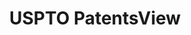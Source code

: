 ---
layout: default
bigquery: https://console.cloud.google.com/bigquery?p=patents-public-data&d=patentsview&page=dataset
citation: Attribution should be given to PatentsView for use, distribution, or derivative
  works.
code: https://github.com/CSSIP-AIR/PatentsView-Code-Snippets/
contributors: USPTO
cost: None
description: 'PatentsView includes US patent data including raw data (summaries, applications,
  pregrant applications), disambugations of inventors and assignees, and inventor
  gender estimates.  Also foreign priority data, # of figures and sheets, and government
  interest statements.'
documentation: https://patentsview.org/query/builder-faqs
last_edit: 04/11/2022, 06:38:09
location: https://patentsview.org/
maintained_by: USPTO
record_creation_timestamp: 12/2/2020 17:20:46
schema_fields:
- rel_id
- applicant_type
- disamb_inventor_id_20191231
- state_fips
- num_sheets
- disamb_inventor_id_20171226
- disamb_inventor_id_20190312
- f102_date
- disamb_inventor_id_20191008
- patent_id
- subclass
- disamb_inventor_id_20201229
- subsection_id
- relkind
- level_three
- attribution_status
- disamb_inventor_id_20200929
- location_id
- type
- male_flag
- lname
- term_grant
- series_code
- latitude
- num_figures
- subgroup_id
- rule_47
- disamb_assignee_id_20200331
- designation
- disamb_assignee_id_20190312
- abstract
- disclaimer_date
- county
- disamb_inventor_id_20171003
- _371_date
- disamb_assignee_id_20190820
- dependent
- name
- fname
- title
- contract_award_number
- mainclass_id
- disamb_inventor_id_20200331
- id
- length
- male
- application_id
- term_extension
- disamb_assignee_id_20200929
- rawassignee_id
- classification_data_source
- level_two
- latin_name
- disamb_assignee_id_20191231
- assignee_id
- group_id
- subclass_id
- num_claims
- city
- county_fips
- classification_level
- country_transformed
- doc_type
- withdrawn
- kind
- symbol_position
- disamb_assignee_id_20191008
- publication_number
- _102_date
- section_id
- classification_status
- f371_date
- rawinventor_id
- country
- rawlocation_id
- state
- uuid
- disamb_assignee_id_20200630
- doctype
- category
- main_group
- disamb_assignee_id_20181127
- number
- deceased
- latlong
- filename
- citation_id
- category_id
- organization_id
- inventor_id
- name_last
- disamb_inventor_id_20190820
- sector_title
- name_first
- subcategory_id
- level_one
- role
- term_disclaimer
- field_title
- ipc_version_indicator
- sequence
- ipc_class
- lawyer_id
- gi_statement
- field_id
- disamb_inventor_id_20180528
- variety
- classification_value
- lapse_of_patent
- group
- text
- num
- exemplary
- subgroup
- action_date
- date
- disamb_inventor_id_20170808
- longitude
- disamb_inventor_id_20200630
- organization
- disamb_inventor_id_20170307
- section
- status
- disamb_inventor_id_20181127
- reldocno
shortname: patentsview
tags:
- disambiguation
- United States
- gender
terms_of_use: Creative Commons Attribution 4.0 International License.
timeframe: 1963-1999
title: USPTO PatentsView
uuid: cf1780b1-e265-4e49-8d1d-83b9cfe0fd9a
---